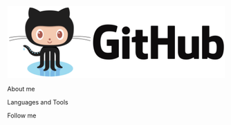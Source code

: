 [![Header](https://github.com/ladyaladya/ladyaladya/blob/main/assets/git.png)](https://github.com/ladyaladya/ladyaladya)

About me 

Languages and Tools 

Follow me